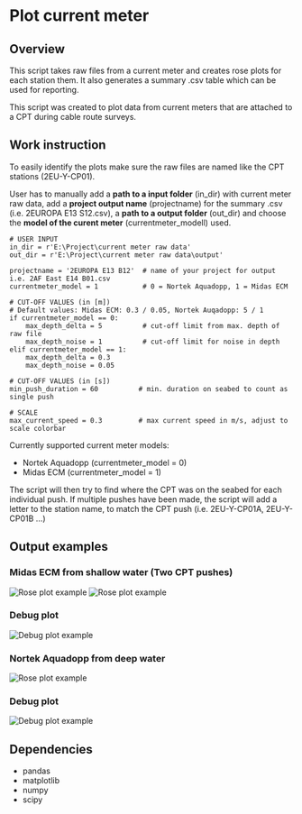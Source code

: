 # Plot current meter

## Overview

This script takes raw files from a current meter and creates rose plots for each station them. It also generates a summary .csv table which can be used for
reporting.

This script was created to plot data from current meters that are attached to a CPT during cable route surveys.

## Work instruction
To easily identify the plots make sure the raw files are named like the CPT stations (2EU-Y-CP01).

User has to manually add a **path to a input folder** (in_dir) with current meter raw data, add a **project output name** (projectname) for the summary .csv 
(i.e. 2EUROPA E13 S12.csv), a **path to a output folder** (out_dir) and choose the **model of the curent meter** (currentmeter_modell) used.

```
# USER INPUT
in_dir = r'E:\Project\current meter raw data'
out_dir = r'E:\Project\current meter raw data\output'

projectname = '2EUROPA E13 B12'  # name of your project for output i.e. 2AF East E14 B01.csv
currentmeter_model = 1           # 0 = Nortek Aquadopp, 1 = Midas ECM

# CUT-OFF VALUES (in [m])
# Default values: Midas ECM: 0.3 / 0.05, Nortek Auqadopp: 5 / 1
if currentmeter_model == 0:
    max_depth_delta = 5          # cut-off limit from max. depth of raw file 
    max_depth_noise = 1          # cut-off limit for noise in depth
elif currentmeter_model == 1:
    max_depth_delta = 0.3
    max_depth_noise = 0.05

# CUT-OFF VALUES (in [s])
min_push_duration = 60          # min. duration on seabed to count as single push

# SCALE
max_current_speed = 0.3         # max current speed in m/s, adjust to scale colorbar
```
Currently supported current meter models:
- Nortek Aquadopp   (currentmeter_model = 0)
- Midas ECM         (currentmeter_model = 1)

The script will then try to find where the CPT was on the seabed for each individual push. If multiple pushes have been made, 
the script will add a letter to the station name, to match the CPT push (i.e. 2EU-Y-CP01A, 2EU-Y-CP01B ...)

## Output examples
### Midas ECM from shallow water (Two CPT pushes)
![Rose plot example](https://user-images.githubusercontent.com/10484392/143293370-374c8070-19ee-44be-a799-78335363a776.png)
![Rose plot example](https://user-images.githubusercontent.com/10484392/143293664-0f00c9de-8439-43f6-bbfd-5f87841fb2d5.png)
### Debug plot
![Debug plot example](https://user-images.githubusercontent.com/10484392/143293701-f05e7b5e-22c0-40ff-855f-4ec6057100ea.png)

### Nortek Aquadopp from deep water
![Rose plot example](https://user-images.githubusercontent.com/10484392/143293827-3ebb034e-2a68-4aff-a76c-02acaff91ba0.png)
### Debug plot
![Debug plot example](https://user-images.githubusercontent.com/10484392/143293901-2c435386-5aa8-4503-90e2-3f7681994495.png)

## Dependencies
- pandas
- matplotlib
- numpy
- scipy

